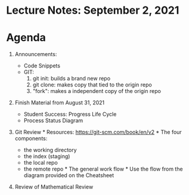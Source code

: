 # Lecture Notes: September 2, 2021

# Agenda
  1. Announcements:
     * Code Snippets
     * GIT:
       1. git init: builds a brand new repo
       2. git clone: makes copy that tied to the origin repo
       3. "fork":  makes a independent copy of the origin repo

  1. Finish Material from August 31, 2021
     * Student Success:  Progress Life Cycle
     * Process Status Diagram

  1. Git Review
    * Resources: https://git-scm.com/book/en/v2
    * The four components:
       - the working directory
       - the index (staging)
       - the local repo
       - the remote repo
    * The general work flow
    * Use the flow from the diagram provided on the Cheatsheet


  1. Review of Mathematical Review